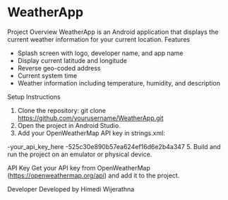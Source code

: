 # WeatherApp
Project Overview
WeatherApp is an Android application that displays the current weather information for your current location.
Features
- Splash screen with logo, developer name, and app name
- Display current latitude and longitude
- Reverse geo-coded address
- Current system time
- Weather information including temperature, humidity, and description

 Setup Instructions
1. Clone the repository:
    git clone https://github.com/yourusername/WeatherApp.git
2. Open the project in Android Studio.
3. Add your OpenWeatherMap API key in strings.xml:
   
-<string name="api_key">your_api_key_here</string>
-<string name="api_key">525c30e890b57ea624ef16d6e2b4a347</string>
5. Build and run the project on an emulator or physical device.

API Key
Get your API key from OpenWeatherMap (https://openweathermap.org/api) and add it to the project.

Developer
Developed by Himedi Wijerathna
